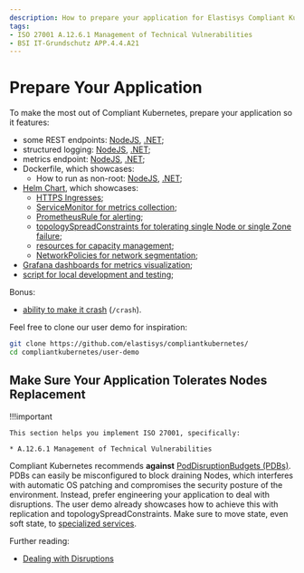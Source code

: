 ```yaml
---
description: How to prepare your application for Elastisys Compliant Kubernetes, the security-focused Kubernetes distribution.
tags:
- ISO 27001 A.12.6.1 Management of Technical Vulnerabilities
- BSI IT-Grundschutz APP.4.4.A21
---
```


# Prepare Your Application

<!--user-demo-overview-start-->
To make the most out of Compliant Kubernetes, prepare your application so it features:

- some REST endpoints: [NodeJS](https://github.com/elastisys/compliantkubernetes/blob/main/user-demo/app.js#L38), [.NET](https://github.com/elastisys/compliantkubernetes/blob/main/user-demo-dotnet/Program.cs#L19);
- structured logging: [NodeJS](https://github.com/elastisys/compliantkubernetes/blob/main/user-demo/app.js#L18), [.NET](https://github.com/elastisys/compliantkubernetes/blob/main/user-demo-dotnet/Program.cs#L45);
- metrics endpoint: [NodeJS](https://github.com/elastisys/compliantkubernetes/blob/main/user-demo/app.js#L34), [.NET](https://github.com/elastisys/compliantkubernetes/blob/main/user-demo-dotnet/Program.cs#L44);
- Dockerfile, which showcases:
    - How to run as non-root: [NodeJS](https://github.com/elastisys/compliantkubernetes/blob/main/user-demo/Dockerfile#L10-L13), [.NET](https://github.com/elastisys/compliantkubernetes/blob/main/user-demo-dotnet/Dockerfile#L17);
- [Helm Chart](https://github.com/elastisys/compliantkubernetes/tree/main/user-demo/deploy/ck8s-user-demo), which showcases:
    - [HTTPS Ingresses](https://github.com/elastisys/compliantkubernetes/blob/main/user-demo/deploy/ck8s-user-demo/values.yaml#L37-L40);
    - [ServiceMonitor for metrics collection](https://github.com/elastisys/compliantkubernetes/blob/main/user-demo/deploy/ck8s-user-demo/templates/servicemonitor.yaml);
    - [PrometheusRule for alerting](https://github.com/elastisys/compliantkubernetes/blob/main/user-demo/deploy/ck8s-user-demo/templates/prometheusrule.yaml);
    - [topologySpreadConstraints for tolerating single Node or single Zone failure](https://github.com/elastisys/compliantkubernetes/blob/main/user-demo/deploy/ck8s-user-demo/values.yaml#L76-L82);
    - [resources for capacity management](https://github.com/elastisys/compliantkubernetes/blob/main/user-demo/deploy/ck8s-user-demo/values.yaml#L42-L51);
    - [NetworkPolicies for network segmentation](https://github.com/elastisys/compliantkubernetes/blob/main/user-demo/deploy/ck8s-user-demo/values.yaml#L83-L94);
- [Grafana dashboards for metrics visualization](https://github.com/elastisys/compliantkubernetes/blob/main/user-demo/deploy/ck8s-user-demo/dashboards);
- [script for local development and testing](https://github.com/elastisys/compliantkubernetes/tree/main/user-demo/scripts);

Bonus:

- [ability to make it crash](https://github.com/elastisys/compliantkubernetes/blob/main/user-demo/routes/crash.js) (`/crash`).

Feel free to clone our user demo for inspiration:

```bash
git clone https://github.com/elastisys/compliantkubernetes/
cd compliantkubernetes/user-demo
```

## Make Sure Your Application Tolerates Nodes Replacement
!!!important

    This section helps you implement ISO 27001, specifically:

    * A.12.6.1 Management of Technical Vulnerabilities

Compliant Kubernetes recommends **against** [PodDisruptionBudgets (PDBs)](https://kubernetes.io/docs/tasks/run-application/configure-pdb/). PDBs can easily be misconfigured to block draining Nodes, which interferes with automatic OS patching and compromises the security posture of the environment. Instead, prefer engineering your application to deal with disruptions. The user demo already showcases how to achieve this with replication and topologySpreadConstraints. Make sure to move state, even soft state, to [specialized services](additional-services/index.md).

Further reading:

* [Dealing with Disruptions](https://kubernetes.io/docs/concepts/workloads/pods/disruptions/#dealing-with-disruptions)

<!--user-demo-overview-end-->
